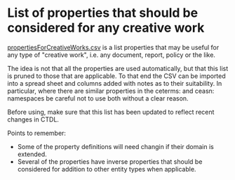 # List of properties that should be considered for any creative work

[propertiesForCreativeWorks.csv](./propertiesForCreativeWorks.csv) is a list properties that may be useful for any type of "creative work", i.e. any document, report, policy or the like.

The idea is not that all the properties are used automatically, but that this list is pruned to those that are applicable.  To that end the CSV can be imported into a spread sheet and columns added with notes as to their suitability. In particular, where there are similar properties in the ceterms: and ceasn: namespaces be careful not to use both without a clear reason.

Before using, make sure that this list has been updated to reflect recent changes in CTDL.

Points to remember: 
- Some of the property definitions will need changin if their domain is extended.
- Several of the properties have inverse properties that should be considered for addition to other entity types when applicable.



















